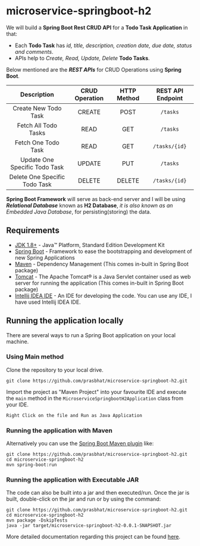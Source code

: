 # microservice-springboot-h2

We will build a **Spring Boot Rest CRUD API** for a **Todo Task Application** in that:

- Each **Todo Task** has *id, title, description, creation date, due date, status and comments*.
- APIs help to *Create, Read, Update, Delete* **Todo Tasks**.

Below mentioned are the ***REST APIs*** for CRUD Operations using **Spring Boot**.

|          Description          | CRUD Operation | HTTP Method | REST API Endpoint |
|:-----------------------------:|:--------------:|:-----------:|:-----------------:|
|     Create New Todo Task      |     CREATE     |    POST     |     `/tasks`      |
|     Fetch All Todo Tasks      |      READ      |     GET     |     `/tasks`      |
|      Fetch One Todo Task      |      READ      |     GET     |   `/tasks/{id}`   |
| Update One Specific Todo Task |     UPDATE     |     PUT     |     `/tasks`      |
| Delete One Specific Todo Task |     DELETE     |   DELETE    |   `/tasks/{id}`   |

**Spring Boot Framework** will serve as back-end server and I will be using ***Relational Database*** known as 
**H2 Database**, *it is also known as an Embedded Java Database*, for persisting(storing) the data.

## Requirements

- [JDK 1.8+](https://www.oracle.com/java/technologies/javase-downloads.html) - Java™ Platform, Standard Edition
  Development Kit
- [Spring Boot](https://spring.io/projects/spring-boot) - Framework to ease the bootstrapping and development of new
  Spring Applications
- [Maven](https://maven.apache.org/) - Dependency Management (This comes in-built in Spring Boot package)
- [Tomcat](http://tomcat.apache.org/) - The Apache Tomcat® is a Java Servlet container used as web server for running
  the application (This comes in-built in Spring Boot package)
- [Intellij IDEA IDE](https://www.jetbrains.com/idea/download/#section=windows) - An IDE for developing the code. You
  can use any IDE, I have used Intellij IDEA IDE.

## Running the application locally

There are several ways to run a Spring Boot application on your local machine.

### Using Main method

Clone the repository to your local drive.

```shell
git clone https://github.com/prasbhat/microservice-springboot-h2.git
```

Import the project as "Maven Project" into your favourite IDE and execute the `main` method in
the  `MicroserviceSpringbootH2Application` class from your IDE.

`Right Click on the file and Run as Java Application`

### Running the application with Maven

Alternatively you can use
the [Spring Boot Maven plugin](https://docs.spring.io/spring-boot/docs/current/reference/html/build-tool-plugins-maven-plugin.html)
like:

```shell
git clone https://github.com/prasbhat/microservice-springboot-h2.git
cd microservice-springboot-h2
mvn spring-boot:run
```

### Running the application with Executable JAR

The code can also be built into a jar and then executed/run. Once the jar is built, double-click on the jar and run or by using the command:

```shell
git clone https://github.com/prasbhat/microservice-springboot-h2.git
cd microservice-springboot-h2
mvn package -DskipTests
java -jar target/microservice-springboot-h2-0.0.1-SNAPSHOT.jar
```

More detailed documentation regarding this project can be 
found [here](https://myzonesoft.com/post/microservice-springboot-h2/).